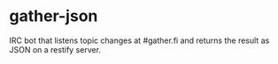 gather-json
===========

IRC bot that listens topic changes at #gather.fi and returns the result
as JSON on a restify server.
